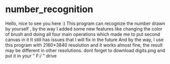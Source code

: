 # number_recognition
Hello, nice to see you here :)
This program can recognize the number drawn by yourself , by the way I added some new features like changing the color of brush and doing all four main operations which made me to put second canvas in it
It still has issues that I will fix in the future
And by the way, I use this program with 2160*3840 resolution and it works almost fine, the result may be different in other resolutions.
dont forget to download digits.png and put it in your " F:/ " drive
